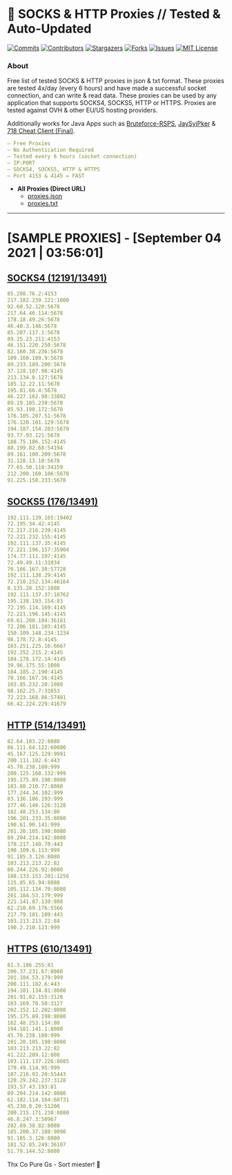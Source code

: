 <!-- MARKDOWN LINKS & IMAGES -->
<!-- https://www.markdownguide.org/basic-syntax/#reference-style-links -->
[contributors-shield]: https://img.shields.io/github/contributors/KaiBurton/free-proxies-autoupdated?style=for-the-badge
[contributors-url]: https://github.com/KaiBurton/free-proxies-autoupdated/graphs/contributors
[forks-shield]: https://img.shields.io/github/forks/KaiBurton/free-proxies-autoupdated?style=for-the-badge
[forks-url]: https://github.com/KaiBurton/free-proxies-autoupdated/network/members
[stars-shield]: https://img.shields.io/github/stars/KaiBurton/free-proxies-autoupdated?style=for-the-badge
[stars-url]: https://github.com/KaiBurton/free-proxies-autoupdated/stargazers
[issues-shield]: https://img.shields.io/github/issues/KaiBurton/free-proxies-autoupdated?style=for-the-badge
[issues-url]: https://github.com/KaiBurton/free-proxies-autoupdated/issues
[license-shield]: https://img.shields.io/github/license/KaiBurton/free-proxies-autoupdated?style=for-the-badge
[license-url]: https://github.com/KaiBurton/free-proxies-autoupdated/blob/main/LICENSE
[commit-shield]: https://img.shields.io/github/last-commit/KaiBurton/free-proxies-autoupdated?style=for-the-badge
[commit-url]: https://github.com/KaiBurton/free-proxies-autoupdated/commits/main

# 🎁 SOCKS & HTTP Proxies // Tested & Auto-Updated

[![Commits][commit-shield]][commit-url]
[![Contributors][contributors-shield]][contributors-url]
[![Stargazers][stars-shield]][stars-url]
[![Forks][forks-shield]][forks-url]
[![Issues][issues-shield]][issues-url]
[![MIT License][license-shield]][license-url]

### About
Free list of tested SOCKS & HTTP proxies in json & txt format. These proxies are tested 4x/day (every 6 hours) and have made a successful socket connection, and can write & read data. These proxies can be used by any application that supports SOCKS4, SOCKS5, HTTP or HTTPS. Proxies are tested against OVH & other EU/US hosting providers.

Additionally works for Java Apps such as [Bruteforce-RSPS](https://github.com/KaiBurton/Bruteforce-RSPS), [JaySyiPker](https://github.com/JayArrowz/JaySyiPker) & [718 Cheat Client (Final)](https://github.com/KaiBurton/718-Cheat-Client-Final). 

```yaml
— Free Proxies
— No Authentication Required
— Tested every 6 hours (socket connection)
— IP:PORT
— SOCKS4, SOCKS5, HTTP & HTTPS
— Port 4153 & 4145 = FAST
```

- **All Proxies (Direct URL)**
  - [proxies.json](https://raw.githubusercontent.com/KaiBurton/free-proxies-autoupdated/main/proxies.json)
  - [proxies.txt](https://raw.githubusercontent.com/KaiBurton/free-proxies-autoupdated/main/proxies.txt)

---

# [SAMPLE PROXIES] - [September 04 2021 | 03:56:01]

## [SOCKS4 (12191/13491)](https://raw.githubusercontent.com/KaiBurton/free-proxies-autoupdated/main/proxies-socks4.txt)
```yaml
85.208.76.2:4153
217.182.239.121:1000
92.60.52.120:5678
217.64.46.114:5678
178.18.49.26:5678
46.40.3.146:5678
85.207.117.1:5678
89.25.23.211:4153
46.151.220.250:5678
82.160.38.236:5678
109.160.109.9:5678
89.233.189.200:5678
37.128.107.98:4145
213.134.0.127:5678
185.12.22.11:5678
195.81.66.4:5678
46.227.162.98:33802
89.19.105.239:5678
85.93.190.172:5678
176.105.207.51:5678
176.120.101.129:5678
194.187.154.203:5678
93.77.93.121:5678
188.75.186.152:4145
88.199.82.68:54194
89.161.100.209:5678
31.128.13.10:5678
77.65.50.118:34159
212.200.160.106:5678
91.225.158.233:5678
```

## [SOCKS5 (176/13491)](https://raw.githubusercontent.com/KaiBurton/free-proxies-autoupdated/main/proxies-socks5.txt)
```yaml
192.111.139.165:19402
72.195.34.42:4145
72.217.216.239:4145
72.221.232.155:4145
192.111.137.35:4145
72.221.196.157:35904
174.77.111.197:4145
72.49.49.11:31034
70.166.167.38:57728
192.111.138.29:4145
72.210.252.134:46164
8.135.28.152:1080
192.111.137.37:18762
195.138.193.154:83
72.195.114.169:4145
72.221.196.145:4145
69.61.200.104:36181
72.206.181.103:4145
150.109.148.234:1234
98.178.72.8:4145
103.251.225.16:6667
192.252.215.2:4145
184.178.172.14:4145
39.96.175.55:1080
184.185.2.190:4145
70.166.167.36:4145
103.85.232.20:1080
98.162.25.7:31653
72.223.168.86:57481
66.42.224.229:41679
```

## [HTTP (514/13491)](https://raw.githubusercontent.com/KaiBurton/free-proxies-autoupdated/main/proxies-http.txt)
```yaml
82.64.183.22:8080
86.111.64.122:60080
45.167.125.129:9991
200.111.182.6:443
45.70.238.180:999
200.125.168.132:999
195.175.89.198:8080
183.88.210.77:8080
177.244.34.102:999
83.136.186.193:999
177.46.148.126:3128
182.48.253.134:80
196.201.233.35:8080
190.61.90.141:999
201.20.105.198:8080
89.204.214.142:8080
178.217.140.70:443
190.109.6.113:999
91.185.3.126:8080
103.213.213.22:82
80.244.226.92:8080
188.133.153.201:1256
115.85.65.94:8080
105.112.134.70:8080
201.184.53.179:999
221.141.87.130:808
62.210.69.176:5566
217.79.181.109:443
103.213.213.22:84
190.2.210.123:999
```

## [HTTPS (610/13491)](https://raw.githubusercontent.com/KaiBurton/free-proxies-autoupdated/main/proxies-https.txt)
```yaml
81.3.186.255:81
200.37.231.67:8080
201.184.53.179:999
200.111.182.6:443
194.181.134.81:8080
201.91.82.155:3128
103.169.70.50:3127
202.152.12.202:8080
195.175.89.198:8080
182.48.253.134:80
194.181.141.1:8080
45.70.238.180:999
201.20.105.198:8080
103.213.213.22:82
41.222.209.12:808
103.111.137.226:8085
179.49.114.95:999
187.216.93.20:55443
120.29.242.237:3128
193.57.43.193:81
89.204.214.142:8080
62.182.114.164:60731
45.230.8.20:51200
200.215.171.238:8080
46.8.247.3:50967
202.69.38.82:8080
185.200.37.188:9090
91.185.3.126:8080
181.52.85.249:36107
51.79.144.52:8080
```



Thx Co Pure Gs - Sort miester! 💟